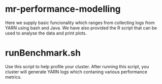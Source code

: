 # mr-performance-modelling

Here we supply basic funcionality which ranges from collecting logs from YARN using bash and Java. We have also provided
the R script that can be used to analyse the data and print plots. 

# runBenchmark.sh

Use this script to help profile your cluster. After running this script, you cluster will generate YARN logs which contaning various performance metrics. 
